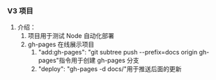 ### V3 项目

1. 介绍：
   1. 项目用于测试 Node 自动化部署
   2. gh-pages 在线展示项目
      1. "add:gh-pages": "git subtree push --prefix=docs origin gh-pages"指令用于创建 gh-pages 分支
      2. "deploy": "gh-pages -d docs/"用于推送后面的更新
